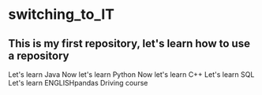 # switching_to_IT
This is my first repository, let's learn how to use a repository
---
Let's learn Java
Now let's learn Python
Now let's learn C++
Let's learn SQL
Let's learn ENGLISHpandas
Driving course
